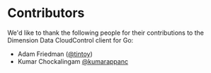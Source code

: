 # Contributors

We'd like to thank the following people for their contributions to the Dimension Data CloudControl client for Go:

* Adam Friedman ([@tintoy](https://github.com/tintoy))
* Kumar Chockalingam [@kumarappanc](https://github.com/kumarappanc)
